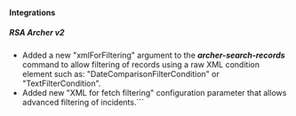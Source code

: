 
#### Integrations

##### RSA Archer v2

- Added a new "xmlForFiltering" argument to the ***archer-search-records*** command to allow filtering of records using a raw XML condition element such as: "DateComparisonFilterCondition" or "TextFilterCondition".
- Added new "XML for fetch filtering" configuration parameter that allows advanced filtering of incidents.```
